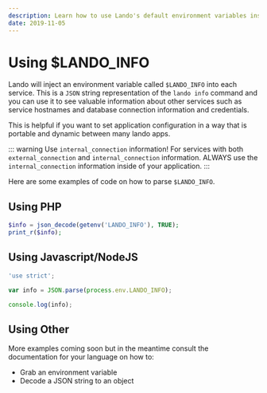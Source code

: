 ```yaml
---
description: Learn how to use Lando's default environment variables inside you application.
date: 2019-11-05
---
```


# Using $LANDO_INFO

<GuideHeader />

Lando will inject an environment variable called `$LANDO_INFO` into each service. This is a `JSON` string representation of the `lando info` command and you can use it to see valuable information about other services such as service hostnames and database connection information and credentials.

This is helpful if you want to set application configuration in a way that is portable and dynamic between many lando apps.

::: warning Use `internal_connection` information!
For services with both `external_connection` and `internal_connection` information. ALWAYS use the `internal_connection` information inside of your application.
:::

Here are some examples of code on how to parse `$LANDO_INFO`.

## Using PHP

```php
$info = json_decode(getenv('LANDO_INFO'), TRUE);
print_r($info);
```

## Using Javascript/NodeJS

```js
'use strict';

var info = JSON.parse(process.env.LANDO_INFO);

console.log(info);
```

## Using Other

More examples coming soon but in the meantime consult the documentation for your language on how to:

* Grab an environment variable
* Decode a JSON string to an object

<GuideFooter />
<Newsletter />
